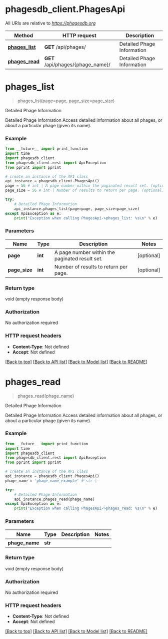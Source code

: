 # phagesdb_client.PhagesApi

All URIs are relative to *https://phagesdb.org*

Method | HTTP request | Description
------------- | ------------- | -------------
[**phages_list**](PhagesApi.md#phages_list) | **GET** /api/phages/ | Detailed Phage Information
[**phages_read**](PhagesApi.md#phages_read) | **GET** /api/phages/{phage_name}/ | Detailed Phage Information


# **phages_list**
> phages_list(page=page, page_size=page_size)

Detailed Phage Information

Detailed Phage Information  Access detailed information about all phages, or about a particular phage (given its name).

### Example
```python
from __future__ import print_function
import time
import phagesdb_client
from phagesdb_client.rest import ApiException
from pprint import pprint

# create an instance of the API class
api_instance = phagesdb_client.PhagesApi()
page = 56 # int | A page number within the paginated result set. (optional)
page_size = 56 # int | Number of results to return per page. (optional)

try:
    # Detailed Phage Information
    api_instance.phages_list(page=page, page_size=page_size)
except ApiException as e:
    print("Exception when calling PhagesApi->phages_list: %s\n" % e)
```

### Parameters

Name | Type | Description  | Notes
------------- | ------------- | ------------- | -------------
 **page** | **int**| A page number within the paginated result set. | [optional] 
 **page_size** | **int**| Number of results to return per page. | [optional] 

### Return type

void (empty response body)

### Authorization

No authorization required

### HTTP request headers

 - **Content-Type**: Not defined
 - **Accept**: Not defined

[[Back to top]](#) [[Back to API list]](../README.md#documentation-for-api-endpoints) [[Back to Model list]](../README.md#documentation-for-models) [[Back to README]](../README.md)

# **phages_read**
> phages_read(phage_name)

Detailed Phage Information

Detailed Phage Information  Access detailed information about all phages, or about a particular phage (given its name).

### Example
```python
from __future__ import print_function
import time
import phagesdb_client
from phagesdb_client.rest import ApiException
from pprint import pprint

# create an instance of the API class
api_instance = phagesdb_client.PhagesApi()
phage_name = 'phage_name_example' # str | 

try:
    # Detailed Phage Information
    api_instance.phages_read(phage_name)
except ApiException as e:
    print("Exception when calling PhagesApi->phages_read: %s\n" % e)
```

### Parameters

Name | Type | Description  | Notes
------------- | ------------- | ------------- | -------------
 **phage_name** | **str**|  | 

### Return type

void (empty response body)

### Authorization

No authorization required

### HTTP request headers

 - **Content-Type**: Not defined
 - **Accept**: Not defined

[[Back to top]](#) [[Back to API list]](../README.md#documentation-for-api-endpoints) [[Back to Model list]](../README.md#documentation-for-models) [[Back to README]](../README.md)

